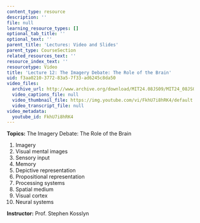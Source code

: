 ```yaml
---
content_type: resource
description: ''
file: null
learning_resource_types: []
optional_tab_title: ''
optional_text: ''
parent_title: 'Lectures: Video and Slides'
parent_type: CourseSection
related_resources_text: ''
resource_index_text: ''
resourcetype: Video
title: 'Lecture 12: The Imagery Debate: The Role of the Brain'
uid: f3aa0210-3772-83a5-7f33-ad6245c8da50
video_files:
  archive_url: http://www.archive.org/download/MIT24.08JS09/MIT24_08JS09_lec12_300k.mp4
  video_captions_file: null
  video_thumbnail_file: https://img.youtube.com/vi/FkhU7i8hRK4/default.jpg
  video_transcript_file: null
video_metadata:
  youtube_id: FkhU7i8hRK4
---
```


**Topics:** The Imagery Debate: The Role of the Brain

1.  Imagery
2.  Visual mental images
3.  Sensory input
4.  Memory
5.  Depictive representation
6.  Propositional representation
7.  Processing systems
8.  Spatial medium
9.  Visual cortex
10.  Neural systems

**Instructor:** Prof. Stephen Kosslyn